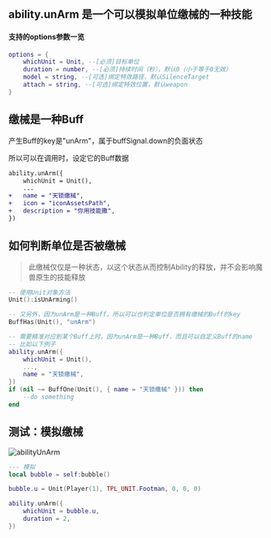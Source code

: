 ## ability.unArm 是一个可以模拟单位缴械的一种技能

#### 支持的options参数一览

```lua
options = {
    whichUnit = Unit, --[必须]目标单位
    duration = number, --[必须]持续时间（秒），默认0（小于等于0无效）
    model = string, --[可选]绑定特效路径，默认SilenceTarget
    attach = string, --[可选]绑定特效位置，默认weapon
}
```

## 缴械是一种Buff

产生Buff的key是"unArm"，属于buffSignal.down的负面状态

所以可以在调用时，设定它的Buff数据

```diff
ability.unArm({
    whichUnit = Unit(),
    ...
+   name = "天锁缴械",
+   icon = "iconAssetsPath",
+   description = "你用技能撒",
})
```

## 如何判断单位是否被缴械

> 此缴械仅仅是一种状态，以这个状态从而控制Ability的释放，并不会影响魔兽原生的技能释放

```lua
-- 使用Unit对象方法
Unit():isUnArming()

-- 又另外，因为unArm是一种Buff，所以可以也判定单位是否拥有缴械的Buff的key
BuffHas(Unit(), "unArm")

-- 需要精准对应到某个Buff上时，因为unArm是一种Buff，而且可以自定义Buff的name
-- 比如以下例子
ability.unArm({
    whichUnit = Unit(),
    ...,
    name = "天锁缴械",
})
if (nil ~= BuffOne(Unit(), { name = "天锁缴械" })) then
    --do something
end 
```

## 测试：模拟缴械

![abilityUnArm](/abilityUnArm.gif)

```lua
--- 模拟
local bubble = self:bubble()

bubble.u = Unit(Player(1), TPL_UNIT.Footman, 0, 0, 0)

ability.unArm({
    whichUnit = bubble.u,
    duration = 2,
})
```